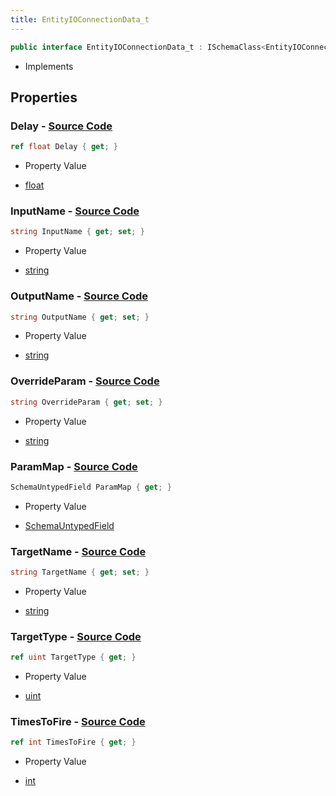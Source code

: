 ```yaml
---
title: EntityIOConnectionData_t
---
```


```csharp
public interface EntityIOConnectionData_t : ISchemaClass<EntityIOConnectionData_t>, ISchemaField, ISchemaClass, INativeHandle
```

- Implements

## Properties

### **Delay** - [Source Code](https://github.com/swiftly-solution/swiftlys2/blob/main/managed/src/SwiftlyS2.Generated/Schemas/Interfaces/EntityIOConnectionData_t.cs#L26)

```csharp
ref float Delay { get; }
```

- Property Value

- [float](https://learn.microsoft.com/dotnet/api/system.single)

### **InputName** - [Source Code](https://github.com/swiftly-solution/swiftlys2/blob/main/managed/src/SwiftlyS2.Generated/Schemas/Interfaces/EntityIOConnectionData_t.cs#L22)

```csharp
string InputName { get; set; }
```

- Property Value

- [string](https://learn.microsoft.com/dotnet/api/system.string)

### **OutputName** - [Source Code](https://github.com/swiftly-solution/swiftlys2/blob/main/managed/src/SwiftlyS2.Generated/Schemas/Interfaces/EntityIOConnectionData_t.cs#L16)

```csharp
string OutputName { get; set; }
```

- Property Value

- [string](https://learn.microsoft.com/dotnet/api/system.string)

### **OverrideParam** - [Source Code](https://github.com/swiftly-solution/swiftlys2/blob/main/managed/src/SwiftlyS2.Generated/Schemas/Interfaces/EntityIOConnectionData_t.cs#L24)

```csharp
string OverrideParam { get; set; }
```

- Property Value

- [string](https://learn.microsoft.com/dotnet/api/system.string)

### **ParamMap** - [Source Code](https://github.com/swiftly-solution/swiftlys2/blob/main/managed/src/SwiftlyS2.Generated/Schemas/Interfaces/EntityIOConnectionData_t.cs#L31)

```csharp
SchemaUntypedField ParamMap { get; }
```

- Property Value

- [SchemaUntypedField](/docs/api/shared/schemas/schemauntypedfield)

### **TargetName** - [Source Code](https://github.com/swiftly-solution/swiftlys2/blob/main/managed/src/SwiftlyS2.Generated/Schemas/Interfaces/EntityIOConnectionData_t.cs#L20)

```csharp
string TargetName { get; set; }
```

- Property Value

- [string](https://learn.microsoft.com/dotnet/api/system.string)

### **TargetType** - [Source Code](https://github.com/swiftly-solution/swiftlys2/blob/main/managed/src/SwiftlyS2.Generated/Schemas/Interfaces/EntityIOConnectionData_t.cs#L18)

```csharp
ref uint TargetType { get; }
```

- Property Value

- [uint](https://learn.microsoft.com/dotnet/api/system.uint32)

### **TimesToFire** - [Source Code](https://github.com/swiftly-solution/swiftlys2/blob/main/managed/src/SwiftlyS2.Generated/Schemas/Interfaces/EntityIOConnectionData_t.cs#L28)

```csharp
ref int TimesToFire { get; }
```

- Property Value

- [int](https://learn.microsoft.com/dotnet/api/system.int32)

